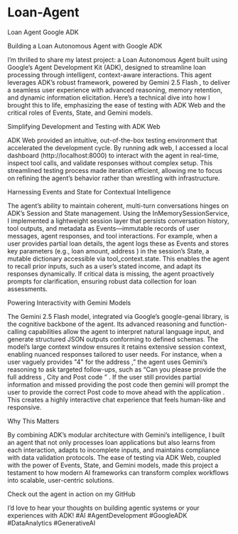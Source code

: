 # Loan-Agent
Loan Agent Google ADK

Building a Loan Autonomous Agent with Google ADK

I’m thrilled to share my latest project: a Loan Autonomous Agent built using Google’s Agent Development Kit (ADK), designed to streamline loan processing through intelligent, context-aware interactions. This agent leverages ADK’s robust framework, powered by Gemini 2.5 Flash , to deliver a seamless user experience with advanced reasoning, memory retention, and dynamic information elicitation. Here’s a technical dive into how I brought this to life, emphasizing the ease of testing with ADK Web and the critical roles of Events, State, and Gemini models.

Simplifying Development and Testing with ADK Web

ADK Web provided an intuitive, out-of-the-box testing environment that accelerated the development cycle. By running adk web, I accessed a local dashboard (http://localhost:8000) to interact with the agent in real-time, inspect tool calls, and validate responses without complex setup. This streamlined testing process made iteration efficient, allowing me to focus on refining the agent’s behavior rather than wrestling with infrastructure.

Harnessing Events and State for Contextual Intelligence

The agent’s ability to maintain coherent, multi-turn conversations hinges on ADK’s Session and State management. Using the InMemorySessionService, I implemented a lightweight session layer that persists conversation history, tool outputs, and metadata as Events—immutable records of user messages, agent responses, and tool interactions. For example, when a user provides partial loan details, the agent logs these as Events and stores key parameters (e.g., loan amount, address ) in the session’s State, a mutable dictionary accessible via tool_context.state. This enables the agent to recall prior inputs, such as a user’s stated income, and adapt its responses dynamically. If critical data is missing, the agent proactively prompts for clarification, ensuring robust data collection for loan assessments.

Powering Interactivity with Gemini Models

The Gemini 2.5 Flash model, integrated via Google’s google-genai library, is the cognitive backbone of the agent. Its advanced reasoning and function-calling capabilities allow the agent to interpret natural language input, and generate structured JSON outputs conforming to defined schemas. The model’s large context window ensures it retains extensive session context, enabling nuanced responses tailored to user needs. For instance, when a user vaguely provides "4" for the address ,” the agent uses Gemini’s reasoning to ask targeted follow-ups, such as “Can you please provide the full address , City and Post code ” . If the user still provides partial information and missed providing the post code then gemini will prompt the user to provide the correct Post code to move ahead with the application .  This creates a highly interactive chat experience that feels human-like and responsive.

Why This Matters

By combining ADK’s modular architecture with Gemini’s intelligence, I built an agent that not only processes loan applications but also learns from each interaction, adapts to incomplete inputs, and maintains compliance with data validation protocols. The ease of testing via ADK Web, coupled with the power of Events, State, and Gemini models, made this project a testament to how modern AI frameworks can transform complex workflows into scalable, user-centric solutions.

Check out the agent in action on my GitHub

I’d love to hear your thoughts on building agentic systems or your experiences with ADK! #AI #AgentDevelopment #GoogleADK #DataAnalytics #GenerativeAI
